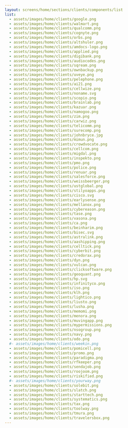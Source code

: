 ```yaml
---
layout: screens/home/sections/clients/components/list
list:
  - assets/images/home/clients/google.png
  - assets/images/home/clients/walmart.png
  - assets/images/home/clients/qualcomm.png
  - assets/images/home/clients/cognyte.png
  - assets/images/home/clients/orbs.png
  - assets/images/home/clients/altshuler.png
  - assets/images/home/clients/amdocs-logo.png
  - assets/images/home/clients/applied.png
  - assets/images/home/clients/digibank.png
  - assets/images/home/clients/audiocodes.png
  - assets/images/home/clients/sqream.png
  - assets/images/home/clients/ownbackup.png
  - assets/images/home/clients/uveye.png
  - assets/images/home/clients/pelephone.png
  - assets/images/home/clients/ai21.png
  - assets/images/home/clients/cellwize.png
  - assets/images/home/clients/noname.svg
  - assets/images/home/clients/scopio.png
  - assets/images/home/clients/brainlab.png
  - assets/images/home/clients/kazuar.png
  - assets/images/home/clients/namogoo.png
  - assets/images/home/clients/zim.png
  - assets/images/home/clients/carwiz.png
  - assets/images/home/clients/telicomm.png
  - assets/images/home/clients/surecomp.png
  - assets/images/home/clients/johnbryce.jpg
  - assets/images/home/clients/mimun.png
  - assets/images/home/clients/crowdvocate.png
  - assets/images/home/clients/cellcom.png
  - assets/images/home/clients/migdal.png
  - assets/images/home/clients/inspekto.png
  - assets/images/home/clients/pmo.png
  - assets/images/home/clients/police.png
  - assets/images/home/clients/renuar.png
  - assets/images/home/clients/salesforce.png
  - assets/images/home/clients/weissbeerger.png
  - assets/images/home/clients/ustglobal.png
  - assets/images/home/clients/stilyoapps.png
  - assets/images/home/clients/cisco.svg
  - assets/images/home/clients/earlysense.png
  - assets/images/home/clients/mellanox.png
  - assets/images/home/clients/cybereason.png
  - assets/images/home/clients/tase.png
  - assets/images/home/clients/vasona.png
  - assets/images/home/clients/ca.png
  - assets/images/home/clients/beinharim.png
  - assets/images/home/clients/bisec.svg
  - assets/images/home/clients/astralink.png
  - assets/images/home/clients/aashipping.png
  - assets/images/home/clients/celltick.png
  - assets/images/home/clients/cyberbit.png
  - assets/images/home/clients/credorax.png
  - assets/images/home/clients/dyn.png
  - assets/images/home/clients/vulcan.png
  - assets/images/home/clients/clicksoftware.png
  - assets/images/home/clients/geoquant.png
  - assets/images/home/clients/hp.svg
  - assets/images/home/clients/infinityco.png
  - assets/images/home/clients/iso.png
  - assets/images/home/clients/klh.png
  - assets/images/home/clients/lightico.png
  - assets/images/home/clients/liusto.png
  - assets/images/home/clients/lusha.png
  - assets/images/home/clients/memomi.png
  - assets/images/home/clients/menora.png
  - assets/images/home/clients/muvingapp.png
  - assets/images/home/clients/mypermissions.png
  - assets/images/home/clients/nsogroup.png
  - assets/images/home/clients/navy.png
  - assets/images/home/clients/odo.png
  #- assets/images/home/clients/weekin.png
  - assets/images/home/clients/pomicell.png
  - assets/images/home/clients/promo.png
  - assets/images/home/clients/paradigma.png
  - assets/images/home/clients/rfkeeper.png
  - assets/images/home/clients/sendajob.png
  - assets/images/home/clients/roojoom.png
  - assets/images/home/clients/riskified.png
  #- assets/images/home/clients/yourway.png
  - assets/images/home/clients/solebit.png
  - assets/images/home/clients/slatch.png
  - assets/images/home/clients/starttech.png
  - assets/images/home/clients/systematics.png
  - assets/images/home/clients/tax.png
  - assets/images/home/clients/toolway.png
  - assets/images/home/clients/tmura.png
  - assets/images/home/clients/travelersbox.png
---
```

